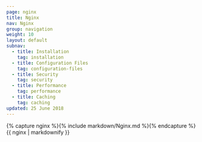 ```yaml
---
page: nginx
title: Nginx
nav: Nginx
group: navigation
weight: 10
layout: default
subnav:
  - title: Installation
    tag: installation
  - title: Configuration Files
    tag: configuration-files
  - title: Security
    tag: security
  - title: Performance
    tag: performance
  - title: Caching
    tag: caching
updated: 25 June 2018
---
```


<div class="docs-section">
		{% capture nginx %}{% include markdown/Nginx.md %}{% endcapture %}
		{{ nginx | markdownify }}
</div>